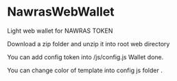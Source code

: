 # NawrasWebWallet
Light web wallet for NAWRAS TOKEN

Download a zip folder and unzip it into root web directory

You can add config token into /js/config.js
Wallet done.

You can change color of template into config js folder .
